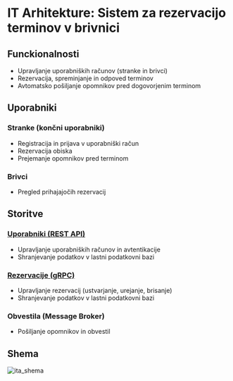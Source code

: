# IT Arhitekture: Sistem za rezervacijo terminov v brivnici

## Funckionalnosti
- Upravljanje uporabniških računov (stranke in brivci)
- Rezervacija, spreminjanje in odpoved terminov
- Avtomatsko pošiljanje opomnikov pred dogovorjenim terminom

## Uporabniki 
### Stranke (končni uporabniki)
- Registracija in prijava v uporabniški račun
- Rezervacija obiska
- Prejemanje opomnikov pred terminom

### Brivci
- Pregled prihajajočih rezervacij

## Storitve
### [Uporabniki (REST API)](https://github.com/ita-av/user-service)
- Upravljanje uporabniških računov in avtentikacije
- Shranjevanje podatkov v lastni podatkovni bazi

### [Rezervacije (gRPC)](https://github.com/ita-av/booking-service)
- Upravljanje rezervacij (ustvarjanje, urejanje, brisanje)
- Shranjevanje podatkov v lastni podatkovni bazi


### Obvestila (Message Broker)
- Pošiljanje opomnikov in obvestil

## Shema
![ita_shema](https://github.com/user-attachments/assets/b0d9ce78-0a20-4dd3-90b4-7100284e92fc)
